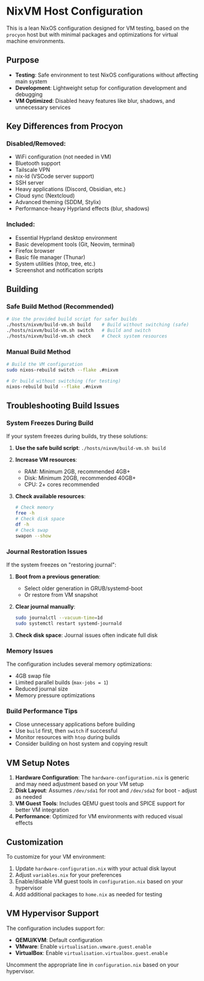 # NixVM Host Configuration

This is a lean NixOS configuration designed for VM testing, based on the `procyon` host but with minimal packages and optimizations for virtual machine environments.

## Purpose

- **Testing**: Safe environment to test NixOS configurations without affecting main system
- **Development**: Lightweight setup for configuration development and debugging
- **VM Optimized**: Disabled heavy features like blur, shadows, and unnecessary services

## Key Differences from Procyon

### Disabled/Removed:
- WiFi configuration (not needed in VM)
- Bluetooth support
- Tailscale VPN
- nix-ld (VSCode server support)
- SSH server
- Heavy applications (Discord, Obsidian, etc.)
- Cloud sync (Nextcloud)
- Advanced theming (SDDM, Stylix)
- Performance-heavy Hyprland effects (blur, shadows)

### Included:
- Essential Hyprland desktop environment
- Basic development tools (Git, Neovim, terminal)
- Firefox browser
- Basic file manager (Thunar)
- System utilities (htop, tree, etc.)
- Screenshot and notification scripts

## Building

### Safe Build Method (Recommended)
```bash
# Use the provided build script for safer builds
./hosts/nixvm/build-vm.sh build    # Build without switching (safe)
./hosts/nixvm/build-vm.sh switch   # Build and switch
./hosts/nixvm/build-vm.sh check    # Check system resources
```

### Manual Build Method
```bash
# Build the VM configuration
sudo nixos-rebuild switch --flake .#nixvm

# Or build without switching (for testing)
nixos-rebuild build --flake .#nixvm
```

## Troubleshooting Build Issues

### System Freezes During Build
If your system freezes during builds, try these solutions:

1. **Use the safe build script**: `./hosts/nixvm/build-vm.sh build`
2. **Increase VM resources**:
   - RAM: Minimum 2GB, recommended 4GB+
   - Disk: Minimum 20GB, recommended 40GB+
   - CPU: 2+ cores recommended

3. **Check available resources**:
   ```bash
   # Check memory
   free -h
   # Check disk space
   df -h
   # Check swap
   swapon --show
   ```

### Journal Restoration Issues
If the system freezes on "restoring journal":

1. **Boot from a previous generation**:
   - Select older generation in GRUB/systemd-boot
   - Or restore from VM snapshot

2. **Clear journal manually**:
   ```bash
   sudo journalctl --vacuum-time=1d
   sudo systemctl restart systemd-journald
   ```

3. **Check disk space**: Journal issues often indicate full disk

### Memory Issues
The configuration includes several memory optimizations:
- 4GB swap file
- Limited parallel builds (`max-jobs = 1`)
- Reduced journal size
- Memory pressure optimizations

### Build Performance Tips
- Close unnecessary applications before building
- Use `build` first, then `switch` if successful
- Monitor resources with `htop` during builds
- Consider building on host system and copying result

## VM Setup Notes

1. **Hardware Configuration**: The `hardware-configuration.nix` is generic and may need adjustment based on your VM setup
2. **Disk Layout**: Assumes `/dev/sda1` for root and `/dev/sda2` for boot - adjust as needed
3. **VM Guest Tools**: Includes QEMU guest tools and SPICE support for better VM integration
4. **Performance**: Optimized for VM environments with reduced visual effects

## Customization

To customize for your VM environment:

1. Update `hardware-configuration.nix` with your actual disk layout
2. Adjust `variables.nix` for your preferences
3. Enable/disable VM guest tools in `configuration.nix` based on your hypervisor
4. Add additional packages to `home.nix` as needed for testing

## VM Hypervisor Support

The configuration includes support for:
- **QEMU/KVM**: Default configuration
- **VMware**: Enable `virtualisation.vmware.guest.enable`
- **VirtualBox**: Enable `virtualisation.virtualbox.guest.enable`

Uncomment the appropriate line in `configuration.nix` based on your hypervisor. 